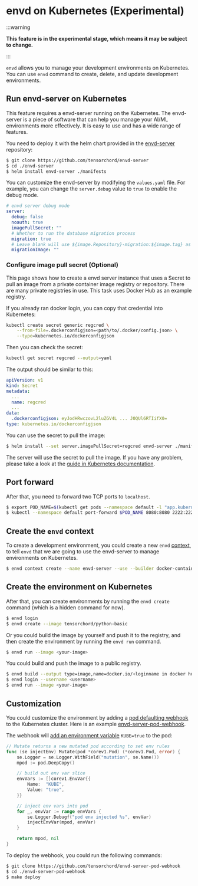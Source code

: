 # envd on Kubernetes (Experimental)

:::warning

**This feature is in the experimental stage, which means it may be subject to change.**

:::

`envd` allows you to manage your development environments on Kubernetes. You can use `envd` command to create, delete, and update development environments.

## Run envd-server on Kubernetes

This feature requires a envd-server running on the Kubernetes. The envd-server is a piece of software that can help you manage your AI/ML environments more effectively. It is easy to use and has a wide range of features.

You need to deploy it with the helm chart provided in the [envd-server](https://github.com/tensorchord/envd-server) repository:

```bash
$ git clone https://github.com/tensorchord/envd-server
$ cd ./envd-server
$ helm install envd-server ./manifests
```

You can customize the envd-server by modifying the `values.yaml` file. For example, you can change the `server.debug` value to `true` to enable the debug mode.

```yaml
# envd server debug mode
server:
  debug: false
  noauth: true
  imagePullSecret: ""
  # Whether to run the database migration process
  migration: true
  # Leave blank will use ${image.Repository}-migration:${image.tag} as the migration image
  migrationImage: ""
```

### Configure image pull secret (Optional)

This page shows how to create a envd server instance that uses a Secret to pull an image from a private container image registry or repository. There are many private registries in use. This task uses Docker Hub as an example registry.

If you already ran docker login, you can copy that credential into Kubernetes:

```bash
kubectl create secret generic regcred \
    --from-file=.dockerconfigjson=<path/to/.docker/config.json> \
    --type=kubernetes.io/dockerconfigjson
```

Then you can check the secret:

```bash
kubectl get secret regcred --output=yaml
```

The output should be similar to this:

```yaml
apiVersion: v1
kind: Secret
metadata:
  ...
  name: regcred
  ...
data:
  .dockerconfigjson: eyJodHRwczovL2luZGV4L ... J0QUl6RTIifX0=
type: kubernetes.io/dockerconfigjson
```

You can use the secret to pull the image:

```bash
$ helm install --set server.imagePullSecret=regcred envd-server ./manifests
```

The server will use the secret to pull the image. If you have any problem, please take a look at the [guide in Kubernetes documentation](https://kubernetes.io/docs/tasks/configure-pod-container/pull-image-private-registry/).

## Port forward

After that, you need to forward two TCP ports to `localhost`.

```bash
$ export POD_NAME=$(kubectl get pods --namespace default -l "app.kubernetes.io/name=envd-server,app.kubernetes.io/instance=envd-server" -o jsonpath="{.items[0].metadata.name}")
$ kubectl --namespace default port-forward $POD_NAME 8080:8080 2222:2222
```

## Create the `envd` context

To create a development environment, you could create a new `envd` [context](./context.md), to tell `envd` that we are going to use the envd-server to manage environments on Kubernetes.

```bash
$ envd context create --name envd-server --use --builder docker-container --runner envd-server --runner-address localhost:2222
```

## Create the environment on Kubernetes

After that, you can create environments by running the `envd create` command (which is a hidden command for now).

```bash
$ envd login
$ envd create --image tensorchord/python-basic
```

Or you could build the image by yourself and push it to the registry, and then create the environment by running the `envd run` command.

```bash
$ envd run --image <your-image>
```

You could build and push the image to a public registry.

```bash
$ envd build --output type=image,name=docker.io/<loginname in docker hub>/<image>,push=true
$ envd login --username <username>
$ envd run --image <your-image>
```

## Customization

You could customize the environment by adding a [pod defaulting webhook](https://kubernetes.io/docs/reference/access-authn-authz/extensible-admission-controllers/) to the Kubernetes cluster. Here is an example [envd-server-pod-webhook](https://github.com/tensorchord/envd-server-pod-webhook).

The webhook will [add an environment variable](https://github.com/tensorchord/envd-server-pod-webhook/blob/main/pkg/mutation/inject_env.go#L28) `KUBE=true` to the pod:

```go
// Mutate returns a new mutated pod according to set env rules
func (se injectEnv) Mutate(pod *corev1.Pod) (*corev1.Pod, error) {
	se.Logger = se.Logger.WithField("mutation", se.Name())
	mpod := pod.DeepCopy()

	// build out env var slice
	envVars := []corev1.EnvVar{{
		Name:  "KUBE",
		Value: "true",
	}}

	// inject env vars into pod
	for _, envVar := range envVars {
		se.Logger.Debugf("pod env injected %s", envVar)
		injectEnvVar(mpod, envVar)
	}

	return mpod, nil
}
```

To deploy the webhook, you could run the following commands:

```bash
$ git clone https://github.com/tensorchord/envd-server-pod-webhook
$ cd ./envd-server-pod-webhook
$ make deploy
```

